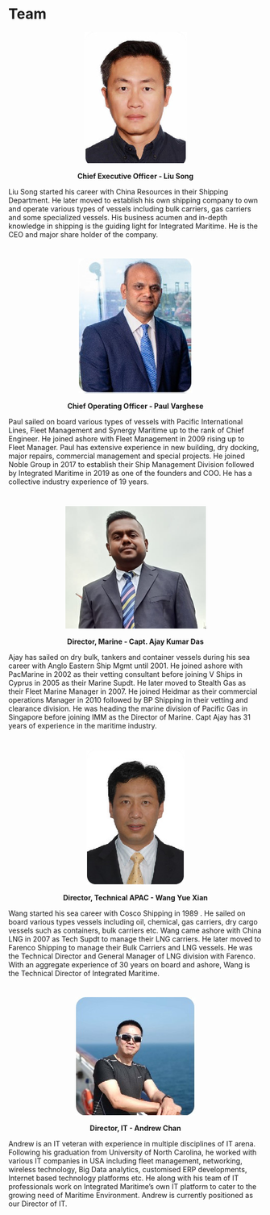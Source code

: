 # Team
<center>

![CEO](./img/team_liusong.jpg)
    
**Chief Executive Officer - Liu Song**
</center>

Liu Song started his career with China Resources in their Shipping Department. He later moved to establish his own shipping company to own and operate various types of vessels including bulk carriers, gas carriers and some specialized vessels. His business acumen and in-depth knowledge in shipping is the guiding light  for Integrated Maritime. He is the CEO and major share holder of the company.  

#
<center>

![CEO](./img/team_paulvarghese.jpg)
    
**Chief Operating Officer - Paul Varghese**
</center>  
Paul sailed on board various types of vessels with Pacific International Lines, Fleet Management and Synergy Maritime up to the rank of Chief Engineer. He joined ashore with Fleet Management in 2009 rising up to Fleet Manager. Paul has extensive experience in new building, dry docking, major repairs, commercial management and special projects. He joined Noble Group in 2017 to establish their Ship Management Division followed by Integrated Maritime in 2019 as one of the founders and COO. He has a collective industry experience of 19 years.

#
<center>

![CEO](./img/team_ajay.png)
    
**Director, Marine - Capt. Ajay Kumar Das**
</center>

Ajay has sailed on dry bulk, tankers and container vessels during his sea career with Anglo Eastern Ship Mgmt until 2001. He joined ashore with PacMarine in 2002 as their vetting consultant before joining V Ships in Cyprus in 2005 as their Marine Supdt. He later moved to Stealth Gas as their Fleet Marine Manager in 2007. He joined Heidmar as their commercial operations Manager in 2010 followed by BP Shipping in their vetting and clearance division. He was heading the marine division of Pacific Gas in Singapore before joining IMM as the Director of Marine. Capt Ajay has 31 years of experience in the maritime industry.

# 
<center>

![CEO](./img/team_wangyuexian.jpg)
    
**Director, Technical APAC - Wang Yue Xian**
</center>
Wang started his sea career with Cosco Shipping in 1989 . He sailed on board various types vessels including oil, chemical, gas carriers, dry cargo vessels such as containers, bulk carriers etc. Wang came ashore with China LNG in 2007 as Tech Supdt to manage their LNG carriers. He later moved to Farenco Shipping to manage their Bulk Carriers and LNG vessels. He was the Technical Director and General Manager of LNG division with Farenco. With an aggregate experience of 30 years on board and ashore, Wang is the Technical Director of Integrated Maritime. 

# 

<center>

![CEO](./img/team_andrew.jpg)
    
**Director, IT - Andrew Chan**
</center>
Andrew is an IT veteran with experience in multiple disciplines of IT arena. Following his graduation from University of North Carolina, he worked with various IT companies in USA including fleet management, networking, wireless technology, Big Data analytics, customised ERP developments, Internet based technology platforms etc. He along with his team of IT professionals work on Integrated Maritime’s own IT platform to cater to the growing need of Maritime Environment. Andrew is currently positioned as our Director of IT.
